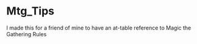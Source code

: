 # Mtg_Tips
I made this for a friend of mine to have an at-table reference to Magic the Gathering Rules
